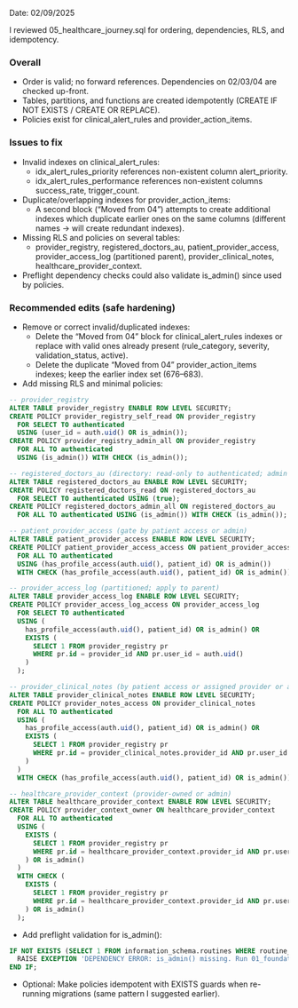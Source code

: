 Date: 02/09/2025


I reviewed 05_healthcare_journey.sql for ordering, dependencies, RLS, and idempotency.

### Overall
- Order is valid; no forward references. Dependencies on 02/03/04 are checked up-front.
- Tables, partitions, and functions are created idempotently (CREATE IF NOT EXISTS / CREATE OR REPLACE).
- Policies exist for clinical_alert_rules and provider_action_items.

### Issues to fix
- Invalid indexes on clinical_alert_rules:
  - idx_alert_rules_priority references non-existent column alert_priority.
  - idx_alert_rules_performance references non-existent columns success_rate, trigger_count.
- Duplicate/overlapping indexes for provider_action_items:
  - A second block (“Moved from 04”) attempts to create additional indexes which duplicate earlier ones on the same columns (different names → will create redundant indexes).
- Missing RLS and policies on several tables:
  - provider_registry, registered_doctors_au, patient_provider_access, provider_access_log (partitioned parent), provider_clinical_notes, healthcare_provider_context.
- Preflight dependency checks could also validate is_admin() since used by policies.

### Recommended edits (safe hardening)
- Remove or correct invalid/duplicated indexes:
  - Delete the “Moved from 04” block for clinical_alert_rules indexes or replace with valid ones already present (rule_category, severity, validation_status, active).
  - Delete the duplicate “Moved from 04” provider_action_items indexes; keep the earlier index set (676–683).
- Add missing RLS and minimal policies:

```sql
-- provider_registry
ALTER TABLE provider_registry ENABLE ROW LEVEL SECURITY;
CREATE POLICY provider_registry_self_read ON provider_registry
  FOR SELECT TO authenticated
  USING (user_id = auth.uid() OR is_admin());
CREATE POLICY provider_registry_admin_all ON provider_registry
  FOR ALL TO authenticated
  USING (is_admin()) WITH CHECK (is_admin());

-- registered_doctors_au (directory: read-only to authenticated; admin can manage)
ALTER TABLE registered_doctors_au ENABLE ROW LEVEL SECURITY;
CREATE POLICY registered_doctors_read ON registered_doctors_au
  FOR SELECT TO authenticated USING (true);
CREATE POLICY registered_doctors_admin_all ON registered_doctors_au
  FOR ALL TO authenticated USING (is_admin()) WITH CHECK (is_admin());

-- patient_provider_access (gate by patient access or admin)
ALTER TABLE patient_provider_access ENABLE ROW LEVEL SECURITY;
CREATE POLICY patient_provider_access_access ON patient_provider_access
  FOR ALL TO authenticated
  USING (has_profile_access(auth.uid(), patient_id) OR is_admin())
  WITH CHECK (has_profile_access(auth.uid(), patient_id) OR is_admin());

-- provider_access_log (partitioned; apply to parent)
ALTER TABLE provider_access_log ENABLE ROW LEVEL SECURITY;
CREATE POLICY provider_access_log_access ON provider_access_log
  FOR SELECT TO authenticated
  USING (
    has_profile_access(auth.uid(), patient_id) OR is_admin() OR
    EXISTS (
      SELECT 1 FROM provider_registry pr
      WHERE pr.id = provider_id AND pr.user_id = auth.uid()
    )
  );

-- provider_clinical_notes (by patient access or assigned provider or admin)
ALTER TABLE provider_clinical_notes ENABLE ROW LEVEL SECURITY;
CREATE POLICY provider_notes_access ON provider_clinical_notes
  FOR ALL TO authenticated
  USING (
    has_profile_access(auth.uid(), patient_id) OR is_admin() OR
    EXISTS (
      SELECT 1 FROM provider_registry pr
      WHERE pr.id = provider_clinical_notes.provider_id AND pr.user_id = auth.uid()
    )
  )
  WITH CHECK (has_profile_access(auth.uid(), patient_id) OR is_admin());

-- healthcare_provider_context (provider-owned or admin)
ALTER TABLE healthcare_provider_context ENABLE ROW LEVEL SECURITY;
CREATE POLICY provider_context_owner ON healthcare_provider_context
  FOR ALL TO authenticated
  USING (
    EXISTS (
      SELECT 1 FROM provider_registry pr
      WHERE pr.id = healthcare_provider_context.provider_id AND pr.user_id = auth.uid()
    ) OR is_admin()
  )
  WITH CHECK (
    EXISTS (
      SELECT 1 FROM provider_registry pr
      WHERE pr.id = healthcare_provider_context.provider_id AND pr.user_id = auth.uid()
    ) OR is_admin()
  );
```

- Add preflight validation for is_admin():
```sql
IF NOT EXISTS (SELECT 1 FROM information_schema.routines WHERE routine_name = 'is_admin') THEN
  RAISE EXCEPTION 'DEPENDENCY ERROR: is_admin() missing. Run 01_foundations.sql first.';
END IF;
```

- Optional: Make policies idempotent with EXISTS guards when re-running migrations (same pattern I suggested earlier).


